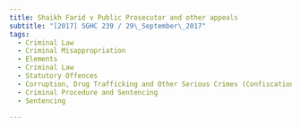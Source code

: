```yaml
---
title: Shaikh Farid v Public Prosecutor and other appeals 
subtitle: "[2017] SGHC 239 / 29\_September\_2017"
tags:
  - Criminal Law
  - Criminal Misappropriation
  - Elements
  - Criminal Law
  - Statutory Offences
  - Corruption, Drug Trafficking and Other Serious Crimes (Confiscation of Benefits) Act (Cap 65A, 2000 Rev Ed)
  - Criminal Procedure and Sentencing
  - Sentencing

---
```


